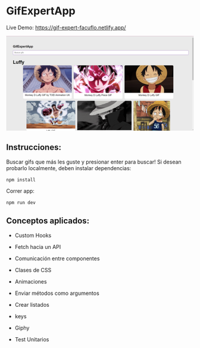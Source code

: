 # GifExpertApp
Live Demo: https://gif-expert-facuflo.netlify.app/

![alt text](https://raw.githubusercontent.com/fdFloresMarquez/react-gif-expert-app/main/img.png)

## Instrucciones: 
Buscar gifs que más les guste y presionar enter para buscar!
Si desean probarlo localmente, deben instalar dependencias:
```
npm install
```
Correr app:
```
npm run dev
```

## Conceptos aplicados:

- Custom Hooks

- Fetch hacia un API

- Comunicación entre componentes

- Clases de CSS

- Animaciones

- Enviar métodos como argumentos

- Crear listados

- keys

- Giphy

- Test Unitarios

